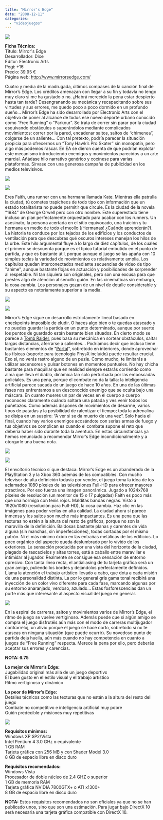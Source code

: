 ```yaml
---
title: "Mirror's Edge"
date: "2008-12-11"
categories: 
  - "videojuegos"
---
```


![](images/mirrors-edge.jpg)

**Ficha Técnica:**  
Título: Mirror's Edge  
Desarrollador: Dice  
Editor: Electronic Arts  
Pegi: +16  
Precio: 39.95 €  
Página web: http://www.mirrorsedge.com/

Cuatro y media de la madrugada, últimos compases de la canción final de Mirror’s Edge. Los créditos amenazan con llegar a su fin y todavía no tengo muy claro si me ha gustado o no. ¿Habrá merecido la pena estar despierto hasta tan tarde? Desengranando su mecánica y recapacitando sobre sus virtudes y sus errores, me quedo poco a poco dormido en un profundo sueño... Mirror’s Edge ha sido desarrollado por Electronic Arts con el objetivo de poner al alcance de todos ese nuevo deporte urbano conocido como “Free Running” o “Parkour”. Se trata de correr sin parar por la ciudad esquivando obstáculos o superándolos mediante complicados movimientos: correr por la pared, encadenar saltos, saltos de “chimenea”, colgarse de un saliente... Con tal pretexto, podría parecer la situación propicia para ofrecernos un “Tony Hawk’s Pro Skater” sin monopatín, pero algo más podemos rascar. En EA se dieron cuenta de que podrían explotar este mecanismo introduciendo enemigos y movimientos parecidos a un arte marcial. Añádase hilo narrativo genérico y cocínese para varias plataformas. Sírvase con una generosa campaña de publicidad en los medios televisivos.

![](images/mirrors-edge-1.jpg)

![](images/mirrors-edge-2.jpg)

Eres Faith, una runner con una hermana llamada Kate. Mientras ella patrulla la ciudad, tú cometes trapicheos de todo tipo con información que un estado totalitarista no puede permitir que circule. Es la ciudad de la novela “1984” de George Orwell pero con otro nombre. Este superestado tiene incluso un plan perfectamente orquestado para acabar con los runners. Un asesinato, la persona acertada en el sitio equivocado, una traición y tu hermana en medio de todo el meollo (¡Hermanas! ¿Cuándo aprenderán?). La historia te conduce por los tejados de los edificios y los conductos de ventilación para que descubras qué oscuros intereses manejan los hilos de la urbe. Este hilo argumental fluye a lo largo de diez capítulos, de los cuales el primero se descuenta porque es el típico tutorial embutido en el punto de partida, y que es bastante útil, porque aunque el juego se las apaña con 10 simples teclas la variedad de movimientos es relativamente amplia. Los capítulos quedan interconectados mediante secuencias de video de tipo "anime", aunque bastante flojas en actuación y posibilidades de sorprender al respetable. Ni tan siquiera son originales, pero son una excusa para que prestes algo de atención al sencillo guión. En las cinemáticas sin embargo, la cosa cambia. Los personajes gozan de un nivel de detalle considerable y su aspecto es notoriamente superior a la media.

![](images/mirrors-edge-3.jpg)

![](images/mirrors-edge-4.jpg)

Mirror’s Edge sigue un desarrollo estrictamente lineal basado en checkpoints imposible de eludir. O haces algo bien o te quedas atascado y no puedes guardar la partida en un punto determinado, aunque por suerte los puntos de guardado están bastante bien situados. En cierto modo se parece a [Tomb Raider](../../../2007/06/tomb-raider-anniversary/), pues basa su mecánica en sortear obstáculos, saltar largas distancias, aferrarse a salientes... Podríamos decir que incluso tiene bastantes elementos de "[Portal](../../../2007/10/portal-orange-box/)", sobretodo en interiores, donde aprovechar las físicas (soporte para tecnología PhysX incluído) puede resultar crucial. Eso sí, no verás rastro alguno de un puzle. Como mucho, te limitarás a utilizar ascensores y pulsar botones en momentos puntuales. No hay chicha bastante para maquillar que en realidad siempre estarás corriendo como alma que lleva el diablo, dinámica tan solo perturbada por las emboscadas policiales. Es una pena, porque el combate no da la talla: la inteligencia artificial parece sacada de un juego de hace 10 años. En una de las últimas fases nos enfrentamos a un desconocido enemigo que se oculta bajo una máscara. En cuanto mueres un par de veces en el cuerpo a cuerpo reconoces claramente cuándo soltará una patada y ves venir todos los puñetazos. Como además dispones de movimientos de desarme, varios tipos de patadas y la posibilidad de ralentizar el tiempo; toda la adrenalina se disipa en un suspiro: “A ver si se da muerto de una vez”. Solo hacia el final, cuando hay varios enemigos acosándote con serias armas de fuego y tus objetivos se complican es cuando el combate supone el reto que debería haber sido durante toda la aventura. En estas circunstancias ya hemos renunciado a recomendar Mirror’s Edge incondicionalmente y a otorgarle una buena nota.

![](images/mirrors-edge-5.jpg)

![](images/mirrors-edge-6.jpg)

El envoltorio técnico sí que destaca. Mirror’s Edge es un abanderado de la PlayStation 3 y la Xbox 360 además de los compatibles. Con mucho televisor de alta definición todavía por vender, el juego toma la idea de los aclamados 1080 píxeles de las televisiones Full-HD para ofrecer mayores atractivos. Por eso fuerza una imagen panorámica. Jugado a 1024x768 píxeles de resolución (un monitor de 15 o 17 pulgadas) Faith es poco más que una hormiga con tenis rojos. Malditas bandas negras. Visto a 1920x1080 (resolución para Full-HD), la cosa cambia. Haz clic en las imágenes para poder verlas en alta calidad. La ciudad ahora sí parece inmensa y los saltos son mucho más impactantes. Es una pena que las texturas no estén a la altura del resto de gráficos, porque no son la maravilla de la definición. Baldosas bastante planas y carentes de vida alguna (sin manchas, sin imperfecciones), todas cortadas por el mismo patrón. Ni el más mínimo óxido en las entrañas metálicas de los edificios. Lo poco orgánico del aspecto queda deslumbrado por lo vívido de los exteriores. La sensación producida por una vista del horizonte de la ciudad, plagado de rascacielos y altas torres, está a caballo entre maravillar e intimidar al jugador. Realmente se consigue esa sensación de entorno opresivo. Con tanta línea recta, el antialiasing de tu tarjeta gráfica será un gran amigo, puliendo los bordes y dejándolos perfectamente definidos. Llama la atención el trabajo artístico llevado a cabo, que dota a cada misión de una personalidad distinta. La por lo general gris gama tonal recibirá una inyección de un color vivo diferente para cada fase, marcando algunas por su entorno anaranjado, verdoso, azulado… Estas fosforescencias dan un porte más que interesante al aspecto visual del juego en general.

![](images/mirrors-edge-7.jpg)

En la espiral de carreras, saltos y movimientos varios de Mirror’s Edge, el ritmo de juego se vuelve vertiginoso. Además puede que si algún amigo se compra el juego disfrutéis aún más con el modo de carreras multijugador contrarreloj, un alivio porque el juego se hace corto, sobretodo si no te atascas en ninguna situación (que puede ocurrir). Su novedoso punto de partida deja huella, aún más cuando no hay competencia en cuanto a juegos de “Free Running” respecta. Merece la pena por ello, pero deberás aceptar sus errores y carencias.

**NOTA: 6.75**

**Lo mejor de Mirror’s Edge:**  
Jugabilidad original más allá de un juego deportivo  
El buen gusto en el estilo visual y el trabajo artístico  
Ritmo vertiginoso y dinámico

**Lo peor de Mirror’s Edge:**  
Detalles técnicos como las texturas que no están a la altura del resto del juego  
Combate no competitivo e inteligencia artificial muy pobre  
Guión predecible y misiones muy repetitivas

![](images/mirrors-edge-8.jpg)

**Requisitos mínimos:**  
Windows XP SP2/Vista  
Intel Pentium 4 3.0 GHz o equivalente  
1 GB RAM  
Tarjeta gráfica con 256 MB y con Shader Model 3.0  
8 GB de espacio libre en disco duro

**Requisitos recomendados:**  
Windows Vista  
Procesador de doble núcleo de 2.4 GHZ o superior  
1 GB de memoria RAM  
Tarjeta gráfica NVIDIA 7800GTX+ o ATI x1300+  
8 GB de espacio libre en disco duro

**NOTA:** Estos requisitos recomendados no son oficiales ya que no se han publicado unos, sino que son una estimación. Para jugar bajo DirectX 10 será necesaria una tarjeta gráfica compatible con DirectX 10.